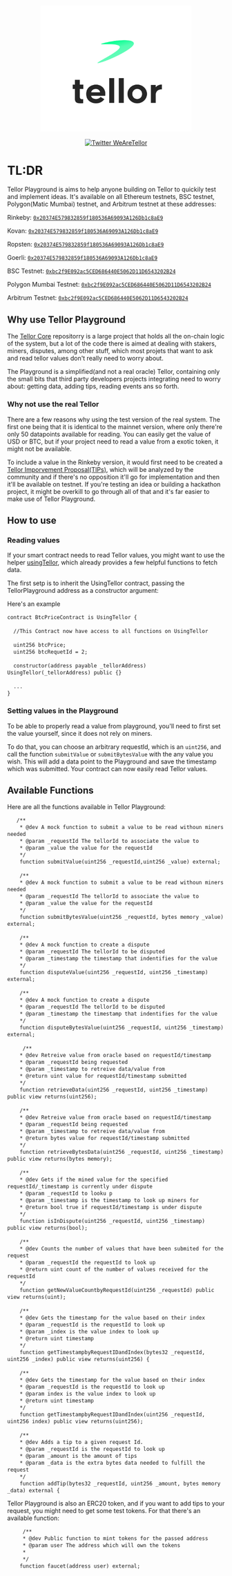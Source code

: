 <p align="center">
  <a href='https://www.tellor.io/'>
    <img src= 'https://github.com/tellor-io/TellorBrandMaterials/blob/master/Swoosh%20and%20wordmark%20new/SwooshWordmark.png' width="350" alt='tellor.io' />
  </a>
</p>

<p align="center">
  <a href='https://twitter.com/WeAreTellor'>
    <img src= 'https://img.shields.io/twitter/url/http/shields.io.svg?style=social' alt='Twitter WeAreTellor' />
  </a>
</p>


# TL:DR
Tellor Playground is aims to help anyone building on Tellor to quickily test and implement ideas. It's available on all Ethereum testnets, BSC testnet, Polygon(Matic Mumbai) testnet, and Arbitrum testnet at these addresses:

Rinkeby: [`0x20374E579832859f180536A69093A126Db1c8aE9`](https://rinkeby.etherscan.io/address/0x20374E579832859f180536A69093A126Db1c8aE9#code)

Kovan: [`0x20374E579832859f180536A69093A126Db1c8aE9`](https://kovan.etherscan.io/address/0x20374E579832859f180536A69093A126Db1c8aE9#code)

Ropsten: [`0x20374E579832859f180536A69093A126Db1c8aE9`](https://ropsten.etherscan.io/address/0x20374E579832859f180536A69093A126Db1c8aE9#code)

Goerli: [`0x20374E579832859f180536A69093A126Db1c8aE9`](https://goerli.etherscan.io/address/0x20374E579832859f180536A69093A126Db1c8aE9#code)

BSC Testnet: [`0xbc2f9E092ac5CED686440E5062D11D6543202B24`](https://testnet.bscscan.com/address/0xbc2f9E092ac5CED686440E5062D11D6543202B24#code)

Polygon Mumbai Testnet: [`0xbc2f9E092ac5CED686440E5062D11D6543202B24`](https://explorer-mumbai.maticvigil.com/address/0xbc2f9E092ac5CED686440E5062D11D6543202B24/contracts)

Arbitrum Testnet: [`0xbc2f9E092ac5CED686440E5062D11D6543202B24`](https://explorer.arbitrum.io/#/address/0xbc2f9E092ac5CED686440E5062D11D6543202B24)

## Why use Tellor Playground
The [Tellor Core](https://github.com/tellor-io/TellorCore) repositorry is a large project that holds all the on-chain logic of the system, but a lot of the code there is aimed at dealing with stakers, miners, disputes, among other stuff, which most projets that want to ask and read tellor values don't really need to worry about.

The Playground is a simplified(and not a real oracle) Tellor, containing only the small bits that third party developers projects integrating need to worry about: getting data, adding tips, reading events ans so forth.

### Why not use the real Tellor
There are a few reasons why using the test version of the real system. The first one being that it is identical to the mainnet version, where only there're only 50 datapoints available for reading. You can easily get the value of USD or BTC, but if your project need to read a value from a exotic token, it might not be available.

To include a value in the Rinkeby version, it would first need to be created a [Tellor Imporvement Proposal(TIPs)](https://github.com/tellor-io/TIPs), which will be analyzed by the community and if there's no opposition it'll go for implementation and then it'll be available on testnet. If you're testing an idea or building a hackathon project, it might be overkill to go through all of that and it's far easier to make use of Tellor Playground.  

## How to use

### Reading values

If your smart contract needs to read Tellor values, you might want to use the helper [usingTellor](https://github.com/tellor-io/usingtellor), which already provides a few helpful functions to fetch data.

The first setp is to inherit the UsingTellor contract, passing the TellorPlayground address as a constructor argument:

Here's an example
```solidity
contract BtcPriceContract is UsingTellor {

  //This Contract now have access to all functions on UsingTellor

  uint256 btcPrice;
  uint256 btcRequetId = 2;

  constructor(address payable _tellorAddress) UsingTellor(_tellorAddress) public {}

  ...
}
```

### Setting values in the Playground
To be able to properly read a value from playground, you'll need to first set the value yourself, since it does not rely on miners.

To do that, you can choose an arbitrary requestId, which is an `uint256`, and call the function `submitValue` or `submitBytesValue` with the any value you wish. This will add a data point to the Playground and save the timestamp which was submitted. Your contract can now easily read Tellor values.


## Available Functions
Here are all the functions available in Tellor Playground:

```solidity
   /**
    * @dev A mock function to submit a value to be read withoun miners needed
    * @param _requestId The tellorId to associate the value to
    * @param _value the value for the requestId
    */
    function submitValue(uint256 _requestId,uint256 _value) external;

    /**
    * @dev A mock function to submit a value to be read withoun miners needed
    * @param _requestId The tellorId to associate the value to
    * @param _value the value for the requestId
    */
    function submitBytesValue(uint256 _requestId, bytes memory _value) external;

    /**
    * @dev A mock function to create a dispute
    * @param _requestId The tellorId to be disputed
    * @param _timestamp the timestamp that indentifies for the value
    */
    function disputeValue(uint256 _requestId, uint256 _timestamp) external;

    /**
    * @dev A mock function to create a dispute
    * @param _requestId The tellorId to be disputed
    * @param _timestamp the timestamp that indentifies for the value
    */
    function disputeBytesValue(uint256 _requestId, uint256 _timestamp) external;

     /**
    * @dev Retreive value from oracle based on requestId/timestamp
    * @param _requestId being requested
    * @param _timestamp to retreive data/value from
    * @return uint value for requestId/timestamp submitted
    */
    function retrieveData(uint256 _requestId, uint256 _timestamp) public view returns(uint256);

    /**
    * @dev Retreive value from oracle based on requestId/timestamp
    * @param _requestId being requested
    * @param _timestamp to retreive data/value from
    * @return bytes value for requestId/timestamp submitted
    */
    function retrieveBytesData(uint256 _requestId, uint256 _timestamp) public view returns(bytes memory);

    /**
    * @dev Gets if the mined value for the specified requestId/_timestamp is currently under dispute
    * @param _requestId to looku p
    * @param _timestamp is the timestamp to look up miners for
    * @return bool true if requestId/timestamp is under dispute
    */
    function isInDispute(uint256 _requestId, uint256 _timestamp) public view returns(bool);

    /**
    * @dev Counts the number of values that have been submited for the request
    * @param _requestId the requestId to look up
    * @return uint count of the number of values received for the requestId
    */
    function getNewValueCountbyRequestId(uint256 _requestId) public view returns(uint);
    
    /**
    * @dev Gets the timestamp for the value based on their index
    * @param _requestId is the requestId to look up
    * @param _index is the value index to look up
    * @return uint timestamp
    */
    function getTimestampbyRequestIDandIndex(bytes32 _requestId, uint256 _index) public view returns(uint256) {

    /**
    * @dev Gets the timestamp for the value based on their index
    * @param _requestId is the requestId to look up
    * @param index is the value index to look up
    * @return uint timestamp
    */
    function getTimestampbyRequestIDandIndex(uint256 _requestId, uint256 index) public view returns(uint256);

    /**
    * @dev Adds a tip to a given request Id.
    * @param _requestId is the requestId to look up
    * @param _amount is the amount of tips
    * @param _data is the extra bytes data needed to fulfill the request
    */
    function addTip(bytes32 _requestId, uint256 _amount, bytes memory _data) external {

```

Tellor Playground is also an ERC20 token, and if you want to add tips to your request, you might need to get some test tokens. For that there's an available function:
```solidity
     /**
     * @dev Public function to mint tokens for the passed address
     * @param user The address which will own the tokens
     *
     */
    function faucet(address user) external;
```
